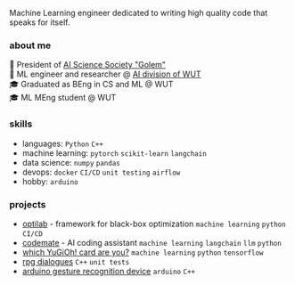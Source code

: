 Machine Learning engineer dedicated to writing high quality code that speaks for itself.

### about me
🔬 President of [AI Science Society "Golem"](https://github.com/KNSI-Golem)  
💼 ML engineer and researcher @ [AI division of WUT](https://ai.ii.pw.edu.pl/en/about/)  
🎓 Graduated as BEng in CS and ML @ WUT  
🎓 ML MEng student @ WUT  

### skills
- languages: `Python` `C++`
- machine learning: `pytorch` `scikit-learn` `langchain`
- data science: `numpy` `pandas`
- devops: `docker` `CI/CD` `unit testing` `airflow`  
- hobby: `arduino`  

### projects
- [optilab](https://github.com/mlojek/optilab) - framework for black-box optimization `machine learning` `python` `CI/CD`
- [codemate](https://github.com/mlojek/codemate) - AI coding assistant `machine learning` `langchain` `llm` `python`
- [which YuGiOh! card are you?](https://github.com/mlojek/which-yugioh-card-are-you) `machine learning` `python` `tensorflow`
- [rpg dialogues](https://github.com/mlojek/rpg-dialogues) `C++` `unit tests`
- [arduino gesture recognition device](https://github.com/mlojek/atlas-one) `arduino` `C++`
